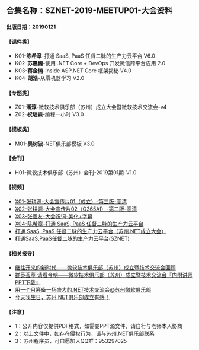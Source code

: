 
 ## 合集名称：SZNET-2019-MEETUP01-大会资料
 #### 出版日期：20190121
> 


#### 【课件类】
- K01-**陈希章**-打通 SaaS, PaaS 任督二脉的生产力云平台 V6.0
- K02-**苏震巍**-使用 .NET Core + DevOps 开发微信跨平台应用 2.0
- K03-**蒋金楠**-Inside ASP.NET Core 框架揭秘 V4.0
- K04-**胡浩**-从零机器学习 V2.0

#### 【专题类】
- Z01-**潘淳**-微软技术俱乐部（苏州）成立大会暨微软技术交流会-v4
- Z02-**祝培森**-编程一小时 V3.0

#### 【模板类】
- M01-**吴树波**-NET俱乐部模板 V3.0

#### 【会刊】
- H01-微软技术俱乐部（苏州）会刊-2019第01期-V1.0
 
#### 【视频】
- [X01-张耕源-大会宣传片01（成立）-第三版-高清](https://pan.baidu.com/s/1Us6hHaFjIK-CR27_xJyong "X01-张耕源-大会宣传片01（成立）-第三版-高清")
- [X02-张耕源-大会宣传片02（O365AI）-第二版-高清](https://pan.baidu.com/s/1hdWwoCi4MMUsvuULFlmB6Q "X02-张耕源-大会宣传片02（O365AI）-第二版-高清")
- [X03-张善友-大会祝词-美化+字幕](https://pan.baidu.com/s/1lle0kn9iwviNed7HEAz87w "X03-张善友-大会祝词-美化+字幕")
- [X04-陈希章-打通 SaaS, PaaS 任督二脉的生产力云平台](https://vzan.com/live/tvchat-981208?ver=636839210971235043&shareuid=20413610&vprid=0 "X04-陈希章-打通 SaaS, PaaS 任督二脉的生产力云平台")
- [打通 SaaS, PaaS 任督二脉的生产力云平台（苏州.NET成立大会）](http://www.365yg.com/i6649959516328690179/#mid=1601144744285187 "打通 SaaS, PaaS 任督二脉的生产力云平台（苏州.NET成立大会）")
- [打通SaaS,PaaS任督二脉的生产力云平台(SZNET)](https://v.qq.com/x/page/p0831wl2z6y.html "打通SaaS,PaaS任督二脉的生产力云平台(SZNET)")

#### 【相关报导】
- [继往开来的新时代——微软技术俱乐部（苏州）成立暨技术交流会回顾](https://mp.weixin.qq.com/s/TP6W-0L2J8muOqPDH7B2_w "继往开来的新时代——微软技术俱乐部（苏州）成立暨技术交流会回顾")
- [群英荟萃 请看今朝——微软技术俱乐部（苏州）成立暨技术交流会『内附讲师PPT下载』](https://mp.weixin.qq.com/s/0Z7E2qJMFf8dfvlyjkR2ww "群英荟萃 请看今朝——微软技术俱乐部（苏州）成立暨技术交流会『内附讲师PPT下载』")
- [用一个月筹备一场盛大的.NET技术交流会@苏州微软俱乐部](https://mp.weixin.qq.com/s/cQVyayX9lVbU6i1dsnuigQ "用一个月筹备一场盛大的.NET技术交流会@苏州微软俱乐部")
- [今天我生日，苏州.NET俱乐部成立有感！](https://www.toutiao.com/i6648935665599775246/?tt_from=weixin&utm_campaign=client_share&wxshare_count=3&from=timeline&timestamp=1548135705&app=news_article&utm_source=weixin&isappinstalled=0&iid=58613162290&utm_medium=toutiao_android&group_id=6648935665599775246&pbid=6595732547249096200 "今天我生日，苏州.NET俱乐部成立有感！")

#### 【注意】
- 1：公开内容仅提供PDF格式，如需要PPT源文件，请自行与老师本人协商
- 2：以上文件中，如存在侵权行为，请与苏州.NET俱乐部联系
- 3：苏州程序员，可自愿加入QQ群：953297025